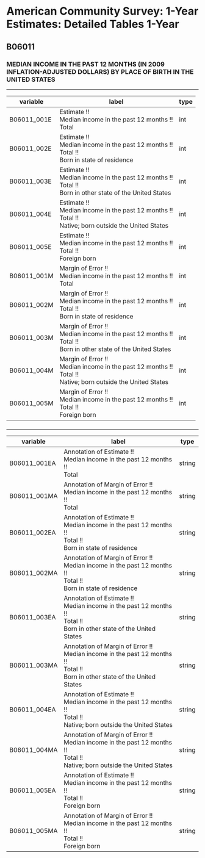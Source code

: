 # American Community Survey: 1-Year Estimates: Detailed Tables 1-Year

## B06011

### MEDIAN INCOME IN THE PAST 12 MONTHS (IN 2009 INFLATION-ADJUSTED DOLLARS) BY PLACE OF BIRTH IN THE UNITED STATES

___

| variable | label | type |
| ----- | ----- | ----- |
| B06011_001E | Estimate !!<br>Median income in the past 12 months !!<br>Total | int |
| B06011_002E | Estimate !!<br>Median income in the past 12 months !!<br>Total !!<br>Born in state of residence | int |
| B06011_003E | Estimate !!<br>Median income in the past 12 months !!<br>Total !!<br>Born in other state of the United States | int |
| B06011_004E | Estimate !!<br>Median income in the past 12 months !!<br>Total !!<br>Native; born outside the United States | int |
| B06011_005E | Estimate !!<br>Median income in the past 12 months !!<br>Total !!<br>Foreign born | int |
| B06011_001M | Margin of Error !!<br>Median income in the past 12 months !!<br>Total | int |
| B06011_002M | Margin of Error !!<br>Median income in the past 12 months !!<br>Total !!<br>Born in state of residence | int |
| B06011_003M | Margin of Error !!<br>Median income in the past 12 months !!<br>Total !!<br>Born in other state of the United States | int |
| B06011_004M | Margin of Error !!<br>Median income in the past 12 months !!<br>Total !!<br>Native; born outside the United States | int |
| B06011_005M | Margin of Error !!<br>Median income in the past 12 months !!<br>Total !!<br>Foreign born | int |
### 

___

| variable | label | type |
| ----- | ----- | ----- |
| B06011_001EA | Annotation of Estimate !!<br>Median income in the past 12 months !!<br>Total | string |
| B06011_001MA | Annotation of Margin of Error !!<br>Median income in the past 12 months !!<br>Total | string |
| B06011_002EA | Annotation of Estimate !!<br>Median income in the past 12 months !!<br>Total !!<br>Born in state of residence | string |
| B06011_002MA | Annotation of Margin of Error !!<br>Median income in the past 12 months !!<br>Total !!<br>Born in state of residence | string |
| B06011_003EA | Annotation of Estimate !!<br>Median income in the past 12 months !!<br>Total !!<br>Born in other state of the United States | string |
| B06011_003MA | Annotation of Margin of Error !!<br>Median income in the past 12 months !!<br>Total !!<br>Born in other state of the United States | string |
| B06011_004EA | Annotation of Estimate !!<br>Median income in the past 12 months !!<br>Total !!<br>Native; born outside the United States | string |
| B06011_004MA | Annotation of Margin of Error !!<br>Median income in the past 12 months !!<br>Total !!<br>Native; born outside the United States | string |
| B06011_005EA | Annotation of Estimate !!<br>Median income in the past 12 months !!<br>Total !!<br>Foreign born | string |
| B06011_005MA | Annotation of Margin of Error !!<br>Median income in the past 12 months !!<br>Total !!<br>Foreign born | string |

